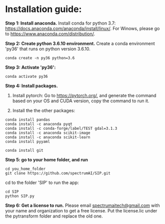 # Installation guide:

**Step 1: Install anaconda.** Install conda for python 3.7: https://docs.anaconda.com/anaconda/install/linux/. For Winows, please go to https://www.anaconda.com/distribution/. 

**Step 2: Create python 3.6.10 environment.** Create a conda environment 'py36' that runs on python version 3.6.10. 
```
conda create -n py36 python=3.6
```

**Step 3: Activate 'py36':**

```
conda activate py36
```

**Step 4: Install packages.** 

1. Install pytorch: Go to https://pytorch.org/, and generate the command based on your OS and CUDA version, copy the command to run it. 

2. Install the the other packages:

```
conda install pandas
conda install -c anaconda pyqt
conda install -c conda-forge/label/TEST gdal=3.1.3
conda install -c anaconda scikit-image
conda install -c anaconda scikit-learn
conda install pyyaml

conda install git
```

**Step 5: go to your home folder, and run**

```
cd you_home_folder
git clone https://github.com/spectrumAI/SIP.git
```

cd to the folder 'SIP' to run the app:
```
cd SIP
python SIP.py
```

**Step 6: Get a license to run.** Please email spectrumaitech@gmail.com with your name and organization to get a free license. Put the license.lic under the pytransform folder and replace the old one. 



